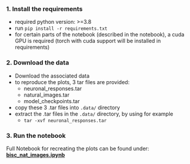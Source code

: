 ### 1. Install the requirements
- required python version: >=3.8
- run `pip install -r requirements.txt`
- for certain parts of the notebook (described in the notebook), a cuda GPU is required (torch with cuda support will be installed in requirements)

### 2. Download the data
- Download the associated data
- to reproduce the plots, 3 tar files are provided:
  - neuronal_responses.tar
  - natural_images.tar
  - model_checkpoints.tar
- copy these 3 .tar files into `.data/` directory
- extract the .tar files in the `.data/` directory, by using for example
  - `tar -xvf neuronal_responses.tar`

### 3. Run the notebook
Full Notebook for recreating the plots can be found under: [**bisc_nat_images.ipynb**](./bisc_nat_images.ipynb)
